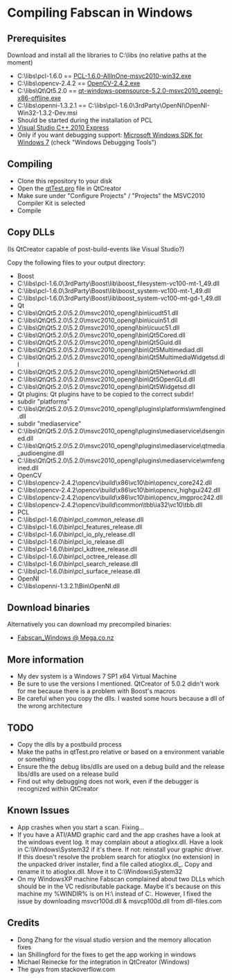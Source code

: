 Compiling Fabscan in Windows
============================

Prerequisites
-------------
Download and install all the libraries to C:\libs (no relative paths at the moment)
- C:\libs\pcl-1.6.0 == [PCL-1.6.0-AllInOne-msvc2010-win32.exe](http://sourceforge.net/projects/pointclouds/files/1.6.0/PCL-1.6.0-AllInOne-msvc2010-win32.exe/download)
- C:\libs\opencv-2.4.2 == [OpenCV-2.4.2.exe](http://sourceforge.net/projects/opencvlibrary/files/opencv-win/2.4.2/OpenCV-2.4.2.exe/download)
- C:\libs\Qt\Qt5.2.0 == [qt-windows-opensource-5.2.0-msvc2010_opengl-x86-offline.exe](http://download.qt-project.org/official_releases/qt/5.2/5.2.0/qt-windows-opensource-5.2.0-msvc2010_opengl-x86-offline.exe)
- C:\libs\openni-1.3.2.1 == C:\libs\pcl-1.6.0\3rdParty\OpenNI\OpenNI-Win32-1.3.2-Dev.msi
 - Should be started during the installation of PCL
- [Visual Studio C++ 2010 Express](http://go.microsoft.com/?linkid=9709949)
- Only if you want debugging support: [Microsoft Windows SDK for Windows 7](http://www.microsoft.com/en-us/download/details.aspx?id=8442) (check "Windows Debugging Tools")
 

Compiling
---------
- Clone this repository to your disk
- Open the [qtTest.pro](qtTest/qtTest.pro) file in QtCreator
- Make sure under "Configure Projects" / "Projects" the MSVC2010 Compiler Kit is selected
- Compile

Copy DLLs
---------
(Is QtCreator capable of post-build-events like Visual Studio?)

Copy the following files to your output directory:
- Boost
 - C:\libs\pcl-1.6.0\3rdParty\Boost\lib\boost_filesystem-vc100-mt-1_49.dll
 - C:\libs\pcl-1.6.0\3rdParty\Boost\lib\boost_system-vc100-mt-1_49.dll
 - C:\libs\pcl-1.6.0\3rdParty\Boost\lib\boost_system-vc100-mt-gd-1_49.dll
- Qt
 - C:\libs\Qt\Qt5.2.0\5.2.0\msvc2010_opengl\bin\icudt51.dll
 - C:\libs\Qt\Qt5.2.0\5.2.0\msvc2010_opengl\bin\icuin51.dll
 - C:\libs\Qt\Qt5.2.0\5.2.0\msvc2010_opengl\bin\icuuc51.dll
 - C:\libs\Qt\Qt5.2.0\5.2.0\msvc2010_opengl\bin\Qt5Cored.dll
 - C:\libs\Qt\Qt5.2.0\5.2.0\msvc2010_opengl\bin\Qt5Guid.dll
 - C:\libs\Qt\Qt5.2.0\5.2.0\msvc2010_opengl\bin\Qt5Multimediad.dll
 - C:\libs\Qt\Qt5.2.0\5.2.0\msvc2010_opengl\bin\Qt5MultimediaWidgetsd.dll
 - C:\libs\Qt\Qt5.2.0\5.2.0\msvc2010_opengl\bin\Qt5Networkd.dll
 - C:\libs\Qt\Qt5.2.0\5.2.0\msvc2010_opengl\bin\Qt5OpenGLd.dll
 - C:\libs\Qt\Qt5.2.0\5.2.0\msvc2010_opengl\bin\Qt5Widgetsd.dll
 - Qt plugins: Qt plugins have to be copied to the correct subdir!
  - subdir "platforms"
   - C:\libs\Qt\Qt5.2.0\5.2.0\msvc2010_opengl\plugins\platforms\wmfengined.dll
  - subdir "mediaservice"
   - C:\libs\Qt\Qt5.2.0\5.2.0\msvc2010_opengl\plugins\mediaservice\dsengined.dll
   - C:\libs\Qt\Qt5.2.0\5.2.0\msvc2010_opengl\plugins\mediaservice\qtmedia_audioengine.dll
   - C:\libs\Qt\Qt5.2.0\5.2.0\msvc2010_opengl\plugins\mediaservice\wmfengined.dll
- OpenCV
 - C:\libs\opencv-2.4.2\opencv\build\x86\vc10\bin\opencv_core242.dll
 - C:\libs\opencv-2.4.2\opencv\build\x86\vc10\bin\opencv_highgui242.dll
 - C:\libs\opencv-2.4.2\opencv\build\x86\vc10\bin\opencv_imgproc242.dll
 - C:\libs\opencv-2.4.2\opencv\build\common\tbb\ia32\vc10\tbb.dll
- PCL
 - C:\libs\pcl-1.6.0\bin\pcl_common_release.dll
 - C:\libs\pcl-1.6.0\bin\pcl_features_release.dll
 - C:\libs\pcl-1.6.0\bin\pcl_io_ply_release.dll
 - C:\libs\pcl-1.6.0\bin\pcl_io_release.dll
 - C:\libs\pcl-1.6.0\bin\pcl_kdtree_release.dll
 - C:\libs\pcl-1.6.0\bin\pcl_octree_release.dll
 - C:\libs\pcl-1.6.0\bin\pcl_search_release.dll
 - C:\libs\pcl-1.6.0\bin\pcl_surface_release.dll
- OpenNI
 - C:\libs\openni-1.3.2.1\Bin\OpenNI.dll

Download binaries
-----------------
Alternatively you can download my precompiled binaries:
- [Fabscan_Windows @ Mega.co.nz](https://mega.co.nz/#F!fgRQQJ5S!C375-2_Srylrs6iLOwyYjw)

More information
----------------
- My dev system is a Windows 7 SP1 x64 Virtual Machine
- Be sure to use the versions I mentioned. QtCreator of 5.0.2 didn't work for me because there is a problem with Boost's macros
- Be careful when you copy the dlls. I wasted some hours because a dll of the wrong architecture

TODO
----
- Copy the dlls by a postbuild process
- Make the paths in qtTest.pro relative or based on a environment variable or something
- Ensure the the debug libs/dlls are used on a debug build and the release libs/dlls are used on a release build
- Find out why debugging does not work, even if the debugger is recognized within QtCreator

Known Issues
------------
- App crashes when you start a scan. Fixing...
- If you have a ATI/AMD graphic card and the app crashes have a look at the windows event log. It may complain about a atioglxx.dll. Have a look in C:\Windows\System32 if it's there. If not: reinstall your graphic driver. If this doesn't resolve the problem search for atioglxx (no extension) in the unpacked driver installer, find a file called atioglxx.dl_. Copy and rename it to atioglxx.dll. Move it to C:\Windows\System32
- On my WindowsXP machine Fabscan complained about two DLLs which should be in the VC redisributable package. Maybe it's because on this machine my %WINDIR% is on H:\ instead of C:\. However, I fixed the issue by downloading msvcr100d.dll & msvcp100d.dll from dll-files.com

Credits
--------
- Dong Zhang for the visual studio version and the memory allocation fixes
- Ian Shillingford for the fixes to get the app working in windows
- Michael Reinecke for the integration in QtCreator (Windows)
- The guys from stackoverflow.com
